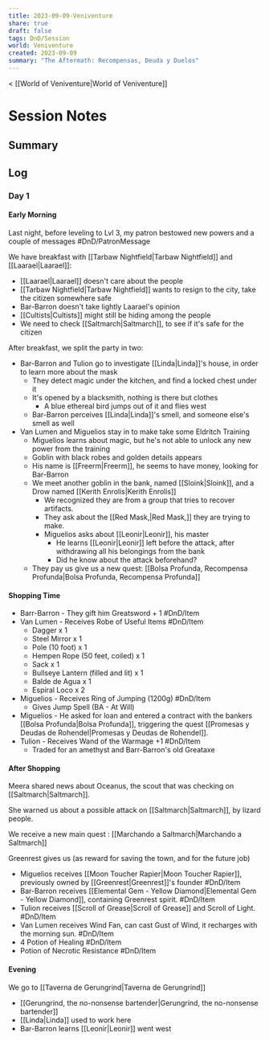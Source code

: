 ```yaml
---
title: 2023-09-09-Veniventure
share: true
draft: false
tags: DnD/Session
world: Veniventure
created: 2023-09-09
summary: "The Aftermath: Recompensas, Deuda y Duelos"
---
```

< [[World of Veniventure|World of Veniventure]]

# Session Notes

## Summary

## Log

### Day 1

#### Early Morning

Last night, before leveling to Lvl 3, my patron bestowed new powers and a couple of messages #DnD/PatronMessage 

We have breakfast with [[Tarbaw Nightfield|Tarbaw Nightfield]] and [[Laarael|Laarael]]:
- [[Laarael|Laarael]] doesn't care about the people
- [[Tarbaw Nightfield|Tarbaw Nightfield]] wants to resign to the city, take the citizen somewhere safe
- Bar-Barron doesn't take lightly Laarael's opinion
- [[Cultists|Cultists]] might still be hiding among the people
- We need to check [[Saltmarch|Saltmarch]], to see if it's safe for the citizen

After breakfast, we split the party in two:

- Bar-Barron and Tulion go to investigate [[Linda|Linda]]'s house, in order to learn more about the mask
	- They detect magic under the kitchen, and find a locked chest under it
	- It's opened by a blacksmith, nothing is there but clothes
		- A blue ethereal bird jumps out of it and flies west
	- Bar-Barron perceives [[Linda|Linda]]'s smell, and someone else's smell as well
- Van Lumen and Miguelios stay in to make take some Eldritch Training 
	- Miguelios learns about magic, but he's not able to unlock any new power from the training
	- Goblin with black robes and golden details appears
	- His name is [[Freerm|Freerm]], he seems to have money, looking for Bar-Barron
	- We meet another goblin in the bank, named [[Sloink|Sloink]], and a Drow named [[Kerith Enrolis|Kerith Enrolis]]
		- We recognized they are from a group that tries to recover artifacts.
		- They ask about the [[Red Mask,|Red Mask,]] they are trying to make.
		- Miguelios asks about [[Leonir|Leonir]], his master
			- He learns [[Leonir|Leonir]] left before the attack, after withdrawing all his belongings from the bank
			- Did he know about the attack beforehand?
	- They pay us give us a new quest: [[Bolsa Profunda, Recompensa Profunda|Bolsa Profunda, Recompensa Profunda]] 
	
#### Shopping Time

- Barr-Barron - They gift him Greatsword + 1  #DnD/Item 
- Van Lumen - Receives Robe of Useful Items #DnD/Item
	- Dagger x 1
	- Steel Mirror x 1 
	- Pole (10 foot) x 1
	- Hempen Rope (50 feet, coiled) x 1
	- Sack x 1
	- Bullseye Lantern (filled and lit) x 1
	- Balde de Agua x 1
	- Espiral Loco x 2
- Miguelios - Receives Ring of Jumping (1200g) #DnD/Item
	- Gives Jump Spell (BA - At Will)  
- Miguelios - He asked for loan and entered a contract with the bankers [[Bolsa Profunda|Bolsa Profunda]], triggering the quest [[Promesas y Deudas de Rohendel|Promesas y Deudas de Rohendel]].
- Tulion - Receives Wand of the Warmage +1 #DnD/Item
	- Traded for an amethyst and Barr-Barron's old Greataxe	
#### After Shopping

Meera shared news about Oceanus, the scout that was checking on [[Saltmarch|Saltmarch]].

She warned us about a possible attack on [[Saltmarch|Saltmarch]], by lizard people.

We receive a new main quest : [[Marchando a Saltmarch|Marchando a Saltmarch]] 

Greenrest gives us (as reward for saving the town, and for the future job) 
- Miguelios receives [[Moon Toucher Rapier|Moon Toucher Rapier]], previously owned by  [[Greenrest|Greenrest]]'s founder #DnD/Item
- Bar-Barron receives [[Elemental Gem - Yellow Diamond|Elemental Gem - Yellow Diamond]], containing Greenrest spirit. #DnD/Item
- Tulion receives [[Scroll of Grease|Scroll of Grease]] and Scroll of Light. #DnD/Item
- Van Lumen receives Wind Fan, can cast Gust of Wind, it recharges with the morning sun. #DnD/Item
- 4 Potion of Healing #DnD/Item
- Potion of Necrotic Resistance #DnD/Item

#### Evening

We go to [[Taverna de Gerungrind|Taverna de Gerungrind]]
- [[Gerungrind, the no-nonsense bartender|Gerungrind, the no-nonsense bartender]]
- [[Linda|Linda]] used to work here
- Bar-Barron learns [[Leonir|Leonir]] went west

